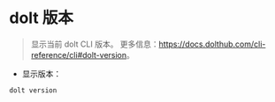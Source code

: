 # dolt 版本

> 显示当前 dolt CLI 版本。
> 更多信息：<https://docs.dolthub.com/cli-reference/cli#dolt-version>。

- 显示版本：

`dolt version`